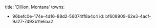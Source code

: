 title: 'Dillion, Montana'
towns:
  - 96befc0e-174e-4d16-88d2-56074ff8a4c4
id: bf608909-62e3-4acf-9a27-7493b11e6aa2
